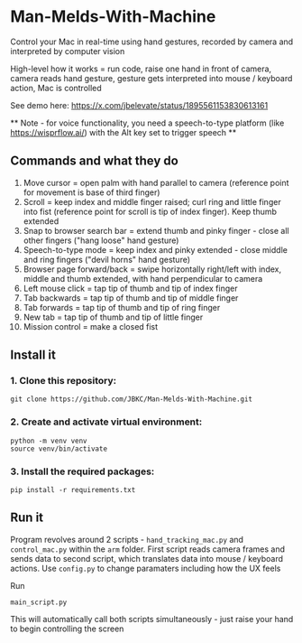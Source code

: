 # Man-Melds-With-Machine
Control your Mac in real-time using hand gestures, recorded by camera and interpreted by computer vision 

High-level how it works = run code, raise one hand in front of camera, camera reads hand gesture, gesture gets interpreted into mouse / keyboard action, Mac is controlled 

See demo here: https://x.com/jbelevate/status/1895561153830613161

** Note - for voice functionality, you need a speech-to-type platform (like https://wisprflow.ai/) with the Alt key set to trigger speech **

## Commands and what they do
1. Move cursor = open palm with hand parallel to camera (reference point for movement is base of third finger)
2. Scroll = keep index and middle finger raised; curl ring and little finger into fist (reference point for scroll is tip of index finger). Keep thumb extended
3. Snap to browser search bar = extend thumb and pinky finger - close all other fingers ("hang loose" hand gesture)
4. Speech-to-type mode = keep index and pinky extended - close middle and ring fingers ("devil horns" hand gesture)
5. Browser page forward/back = swipe horizontally right/left with index, middle and thumb extended, with hand perpendicular to camera
6. Left mouse click = tap tip of thumb and tip of index finger
7. Tab backwards = tap tip of thumb and tip of middle finger
8. Tab forwards = tap tip of thumb and tip of ring finger
9. New tab = tap tip of thumb and tip of little finger
10. Mission control = make a closed fist
    

## Install it
### 1. Clone this repository:
   ```
   git clone https://github.com/JBKC/Man-Melds-With-Machine.git
   ```

### 2. Create and activate virtual environment:
   ```
   python -m venv venv
   source venv/bin/activate
   ```

### 3. Install the required packages:
   ```
   pip install -r requirements.txt
   ```

## Run it
Program revolves around 2 scripts - `hand_tracking_mac.py` and `control_mac.py` within the `arm` folder.
First script reads camera frames and sends data to second script, which translates data into mouse / keyboard actions.
Use `config.py` to change paramaters including how the UX feels

Run
```
main_script.py
```
This will automatically call both scripts simultaneously - just raise your hand to begin controlling the screen




